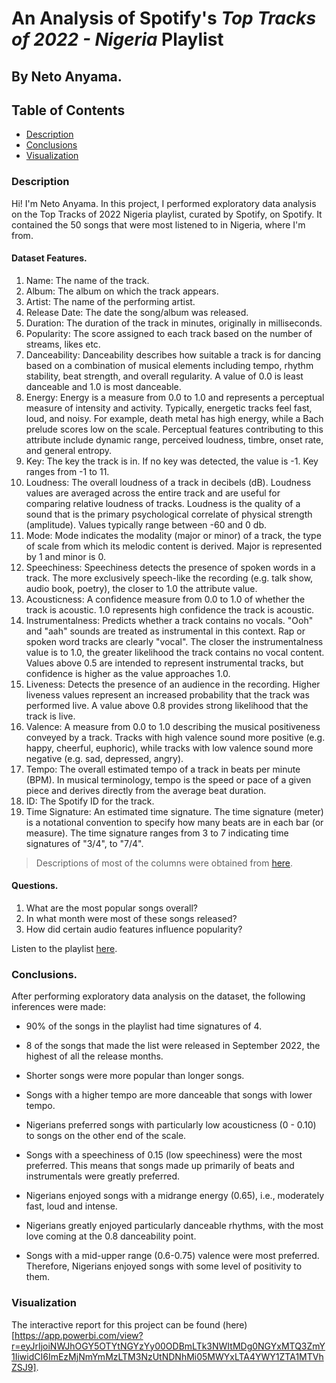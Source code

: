# An Analysis of Spotify's _Top Tracks of 2022 - Nigeria_  Playlist
## By Neto Anyama.

## Table of Contents
<ul>
<li><a href="#description">Description</a></li>
<li><a href="#conclusions">Conclusions</a></li>
<li><a href="#visualization">Visualization</a></li>
</ul>

<a id='description'></a>
### Description
Hi! I'm Neto Anyama. In this project, I performed exploratory data analysis on the Top Tracks of 2022 Nigeria playlist, curated by Spotify, on Spotify. It contained the 50 songs that were most listened to in Nigeria, where I'm from.

#### Dataset Features.
1. Name: The name of the track.                  
2. Album: The album on which the track appears.           
3. Artist: The name of the performing artist.               
4. Release Date: The date the song/album was released.    
5. Duration: The duration of the track in minutes, originally in milliseconds.            
6. Popularity: The score assigned to each track based on the number of streams, likes etc.             
7. Danceability: Danceability describes how suitable a track is for dancing based on a combination of musical elements including tempo, rhythm stability, beat strength, and overall regularity. A value of 0.0 is least danceable and 1.0 is most danceable.
8. Energy: Energy is a measure from 0.0 to 1.0 and represents a perceptual measure of intensity and activity. Typically, energetic tracks feel fast, loud, and noisy. For example, death metal has high energy, while a Bach prelude scores low on the scale. Perceptual features contributing to this attribute include dynamic range, perceived loudness, timbre, onset rate, and general entropy.          
9. Key: The key the track is in. If no key was detected, the value is -1. Key ranges from -1 to 11.
10. Loudness: The overall loudness of a track in decibels (dB). Loudness values are averaged across the entire track and are useful for comparing relative loudness of tracks. Loudness is the quality of a sound that is the primary psychological correlate of physical strength (amplitude). Values typically range between -60 and 0 db.
11. Mode: Mode indicates the modality (major or minor) of a track, the type of scale from which its melodic content is derived. Major is represented by 1 and minor is 0.
12. Speechiness: Speechiness detects the presence of spoken words in a track. The more exclusively speech-like the recording (e.g. talk show, audio book, poetry), the closer to 1.0 the attribute value. 
13. Acousticness: A confidence measure from 0.0 to 1.0 of whether the track is acoustic. 1.0 represents high confidence the track is acoustic.
14. Instrumentalness: Predicts whether a track contains no vocals. "Ooh" and "aah" sounds are treated as instrumental in this context. Rap or spoken word tracks are clearly "vocal". The closer the instrumentalness value is to 1.0, the greater likelihood the track contains no vocal content. Values above 0.5 are intended to represent instrumental tracks, but confidence is higher as the value approaches 1.0.
15. Liveness: Detects the presence of an audience in the recording. Higher liveness values represent an increased probability that the track was performed live. A value above 0.8 provides strong likelihood that the track is live.            
16. Valence: A measure from 0.0 to 1.0 describing the musical positiveness conveyed by a track. Tracks with high valence sound more positive (e.g. happy, cheerful, euphoric), while tracks with low valence sound more negative (e.g. sad, depressed, angry).
17. Tempo: The overall estimated tempo of a track in beats per minute (BPM). In musical terminology, tempo is the speed or pace of a given piece and derives directly from the average beat duration.                
18. ID: The Spotify ID for the track.
19. Time Signature: An estimated time signature. The time signature (meter) is a notational convention to specify how many beats are in each bar (or measure). The time signature ranges from 3 to 7 indicating time signatures of "3/4", to "7/4".

> Descriptions of most of the columns were obtained from [here](https://developer.spotify.com/documentation/web-api/reference/#/operations/get-audio-features).
  
#### Questions.
1. What are the most popular songs overall?
2. In what month were most of these songs released?
3. How did certain audio features influence popularity?

Listen to the playlist [here](https://open.spotify.com/playlist/37i9dQZF1DX1W96TRrqJX4). 

<a id='conclusions'></a>
### Conclusions.

After performing exploratory data analysis on the dataset, the following inferences were made:

- 90% of the songs in the playlist had time signatures of 4.

- 8 of the songs that made the list were released in September 2022, the highest of all the release months.

- Shorter songs were more popular than longer songs.

- Songs with a higher tempo are more danceable that songs with lower tempo.

- Nigerians preferred songs with particularly low acousticness (0 - 0.10) to songs on the other end of the scale.

- Songs with a speechiness of 0.15 (low speechiness) were the most preferred. This means that songs made up primarily of beats and instrumentals were greatly preferred.

- Nigerians enjoyed songs with a midrange energy (0.65), i.e., moderately fast, loud and intense.

- Nigerians greatly enjoyed particularly danceable rhythms, with the most love coming at the 0.8 danceability point.

- Songs with a mid-upper range (0.6-0.75) valence were most preferred. Therefore, Nigerians enjoyed songs with some level of positivity to them.

<a id='visualization'></a>
### Visualization
The interactive report for this project can be found (here)[https://app.powerbi.com/view?r=eyJrIjoiNWJhOGY5OTYtNGYzYy00ODBmLTk3NWItMDg0NGYxMTQ3ZmY1IiwidCI6ImEzMjNmYmMzLTM3NzUtNDNhMi05MWYxLTA4YWY1ZTA1MTVhZSJ9].
